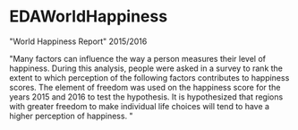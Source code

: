 # EDAWorldHappiness

"World Happiness Report" 2015/2016 

"Many factors can influence the way a person measures their level of happiness. During this analysis, people were asked in a survey to rank the extent to which perception of the following factors contributes to happiness scores. The element of freedom was used on the happiness score for the years 2015 and 2016 to test the hypothesis. It is hypothesized that regions with greater freedom to make individual life choices will tend to have a higher perception of happiness. " 
